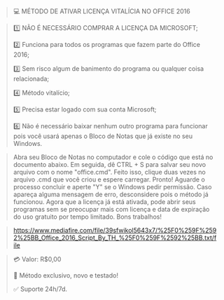 > 💻 MÉTODO DE ATIVAR LICENÇA VITALÍCIA NO OFFICE 2016

> 1️⃣ NÃO É NECESSÁRIO COMPRAR A LICENÇA DA MICROSOFT;
>
> 2️⃣ Funciona para todos os programas que fazem parte do Office 2016;
>
> 3️⃣ Sem risco algum de banimento do programa ou qualquer coisa relacionada;
>
> 4️⃣ Método vitalício;
>
> 5️⃣ Precisa estar logado com sua conta Microsoft;
>
> 6️⃣ Não é necessário baixar nenhum outro programa para funcionar pois você usará apenas o Bloco de Notas que já existe no seu Windows.

> Abra seu Bloco de Notas no computador e cole o código que está no documento abaixo. Em seguida, dê CTRL + S para salvar seu novo arquivo com o nome "office.cmd". Feito isso, clique duas vezes no arquivo .cmd que você criou e espere carregar. Pronto! Aguarde o processo concluir e aperte "Y" se o Windows pedir permissão. Caso apareça alguma mensagem de erro, desconsidere pois o método já funcionou. Agora que a licença já está ativada, pode abrir seus programas sem se preocupar mais com licença e data de expiração do uso gratuito por tempo limitado. Bons trabalhos!

> https://www.mediafire.com/file/39sfwikol5643x7/%25F0%259F%2592%25BB_Office_2016_Script_By_TH_%25F0%259F%2592%25BB.txt/file

> 💳 Valor: R$0,00
>
> 🌟 Método exclusivo, novo e testado!
>
> ✅ Suporte 24h/7d.
